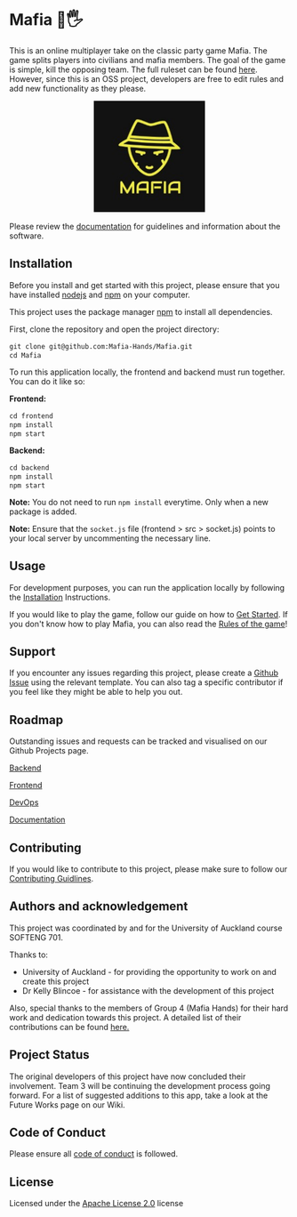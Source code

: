 # Mafia 💎🖐

This is an online multiplayer take on the classic party game Mafia. The game splits players into civilians and mafia members. The goal of the game is simple, kill the opposing team. The full ruleset can be found [here](https://github.com/Mafia-Hands/Mafia/wiki/Game-Rules).
However, since this is an OSS project, developers are free to edit rules and add new functionality as they please.

<p align="center">
  <img src="https://raw.githubusercontent.com/Mafia-Hands/Mafia/main/frontend/public/logo192.png" height=200; width=200>
</p>

Please review the [documentation](https://github.com/Mafia-Hands/Mafia/wiki) for guidelines and information about the software.

## Installation

Before you install and get started with this project, please ensure that you have installed [nodejs](https://nodejs.org/en/) and [npm](https://www.npmjs.com/) on your computer.

This project uses the package manager [npm](https://www.npmjs.com/get-npm) to install all dependencies.

First, clone the repository and open the project directory:

```
git clone git@github.com:Mafia-Hands/Mafia.git
cd Mafia
```

To run this application locally, the frontend and backend must run together. You can do it like so:

**Frontend:**

```
cd frontend
npm install
npm start
```

**Backend:**

```
cd backend
npm install
npm start
```

**Note:** You do not need to run `npm install` everytime. Only when a new package is added.

**Note:** Ensure that the `socket.js` file (frontend > src > socket.js) points to your local server by uncommenting the necessary line.

## Usage

For development purposes, you can run the application locally by following the [Installation](https://github.com/Mafia-Hands/Mafia#installation) Instructions.

If you would like to play the game, follow our guide on how to [Get Started](). If you don't know how to play Mafia, you can also read the [Rules of the game](https://github.com/Mafia-Hands/Mafia/wiki/Game-Rules)!

## Support

If you encounter any issues regarding this project, please create a [Github Issue](https://github.com/Mafia-Hands/Mafia/issues) using the relevant template. You can also tag a specific contributor if you feel like they might be able to help you out.

## Roadmap

Outstanding issues and requests can be tracked and visualised on our Github Projects page.

[Backend](https://github.com/Mafia-Hands/Mafia/projects/2)

[Frontend](https://github.com/Mafia-Hands/Mafia/projects/1)

[DevOps](https://github.com/Mafia-Hands/Mafia/projects/4)

[Documentation](https://github.com/Mafia-Hands/Mafia/projects/3)

## Contributing

If you would like to contribute to this project, please make sure to follow our [Contributing Guidlines](https://github.com/Mafia-Hands/Mafia/wiki/Contributing-Guidelines).

## Authors and acknowledgement

This project was coordinated by and for the University of Auckland course SOFTENG 701.

Thanks to:

-   University of Auckland - for providing the opportunity to work on and create this project
-   Dr Kelly Blincoe - for assistance with the development of this project

Also, special thanks to the members of Group 4 (Mafia Hands) for their hard work and dedication towards this project. A detailed list of their contributions can be found [here.](https://github.com/Mafia-Hands/Mafia/wiki/Contributions)

## Project Status

The original developers of this project have now concluded their involvement. Team 3 will be continuing the development process going forward.
For a list of suggested additions to this app, take a look at the Future Works page on our Wiki.

## Code of Conduct

Please ensure all [code of conduct](https://github.com/Mafia-Hands/Mafia/wiki/Code-of-Conduct) is followed.

## License

Licensed under the [Apache License 2.0](LICENSE.md) license
